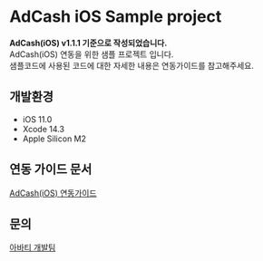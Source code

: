 # AdCash iOS Sample project
**AdCash(iOS) v1.1.1 기준으로 작성되었습니다.**   
AdCash(iOS) 연동을 위한 샘플 프로젝트 입니다.   
샘플코드에 사용된 코드에 대한 자세한 내용은 연동가이드를 참고해주세요.   

## 개발환경
- iOS 11.0
- Xcode 14.3
- Apple Silicon M2

## 연동 가이드 문서
[AdCash(iOS) 연동가이드](https://avatye.readme.io/docs/adcash-ios-init)

## 문의
[아바티 개발팀](mailto:developer@avatye.com)